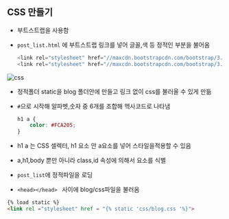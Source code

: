 ## CSS 만들기

- 부트스트랩을 사용함

- `post_list.html` 에 부트스트랩 링크를 넣어 글꼴,색 등 정적인 부분을 불어옴

  ```python
  <link rel="stylesheet" href="//maxcdn.bootstrapcdn.com/bootstrap/3.2.0/css/bootstrap.min.css">
  <link rel="stylesheet" href="//maxcdn.bootstrapcdn.com/bootstrap/3.2.0/css/bootstrap-theme.min.css">
  ```

![css](C:\Users\sky\Pictures\djangogirls\css.PNG)

- 정적폴더 static을 blog 폴더안에 만들고 링크 없이 css를 불러올 수 있게 만듦

- `#`으로 시작해 알파벳,숫자 중 6개를 조합해 헥사코드로 나타냄

  ```css
  h1 a {
      color: #FCA205;
  }
  ```

- h1 a 는 CSS 셀렉터, h1 요소 안 a요소를 넣어 스타일을적용할 수 있음
- a,h1,body 뿐만 아니라 class,id 속성에 의해서 요소를 식별
- `post_list`에 정적파일을 로딩
- `<head></head> ` 사이에 blog/css파일을 불러옴

```html
{% load static %}
<link rel ="stylesheet" href = "{% static 'css/blog.css '%}">
```

